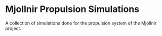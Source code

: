 # Mjollnir Propulsion Simulations

A collection of simulations done for the propulsion system of the Mjollnir project.
